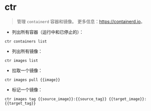 # ctr

> 管理 `containerd` 容器和镜像。
> 更多信息：<https://containerd.io>。

- 列出所有容器（运行中和已停止的）：

`ctr containers list`

- 列出所有镜像：

`ctr images list`

- 拉取一个镜像：

`ctr images pull {{image}}`

- 标记一个镜像：

`ctr images tag {{source_image}}:{{source_tag}} {{target_image}}:{{target_tag}}`